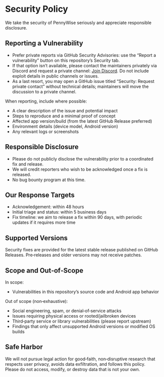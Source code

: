 # Security Policy

We take the security of PennyWise seriously and appreciate responsible disclosure.

## Reporting a Vulnerability

- Prefer private reports via GitHub Security Advisories: use the “Report a vulnerability” button on this repository’s Security tab.
- If that option isn’t available, please contact the maintainers privately via Discord and request a private channel: [Join Discord](https://discord.gg/eqbPUYSR). Do not include exploit details in public channels or issues.
- As a last resort, you may open a GitHub issue titled “Security: Request private contact” without technical details; maintainers will move the discussion to a private channel.

When reporting, include where possible:
- A clear description of the issue and potential impact
- Steps to reproduce and a minimal proof of concept
- Affected app version/build (from the latest GitHub Release preferred)
- Environment details (device model, Android version)
- Any relevant logs or screenshots

## Responsible Disclosure

- Please do not publicly disclose the vulnerability prior to a coordinated fix and release.
- We will credit reporters who wish to be acknowledged once a fix is released.
- No bug bounty program at this time.

## Our Response Targets

- Acknowledgement: within 48 hours
- Initial triage and status: within 5 business days
- Fix timeline: we aim to release a fix within 90 days, with periodic updates if it requires more time

## Supported Versions

Security fixes are provided for the latest stable release published on GitHub Releases. Pre‑releases and older versions may not receive patches.

## Scope and Out‑of‑Scope

In scope:
- Vulnerabilities in this repository’s source code and Android app behavior

Out of scope (non‑exhaustive):
- Social engineering, spam, or denial‑of‑service attacks
- Issues requiring physical access or rooted/jailbroken devices
- Third‑party service or library vulnerabilities (please report upstream)
- Findings that only affect unsupported Android versions or modified OS builds

## Safe Harbor

We will not pursue legal action for good‑faith, non‑disruptive research that respects user privacy, avoids data exfiltration, and follows this policy. Please do not access, modify, or destroy data that is not your own.
